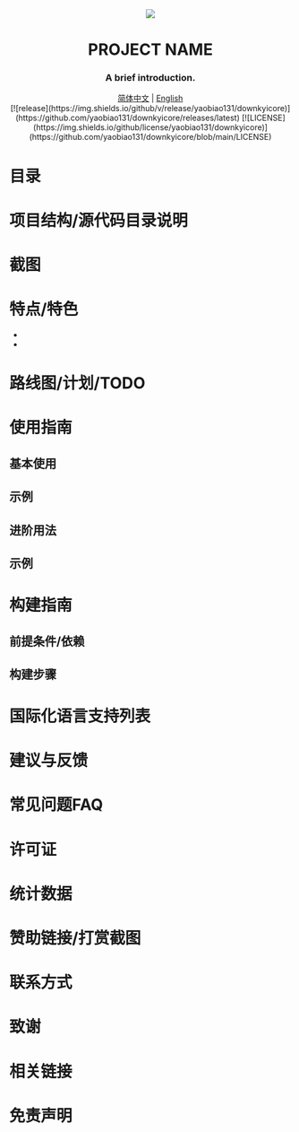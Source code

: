 <!-- 介绍 -->
<div align="center">
    <img src="./screenshots/icon.png" />
    <h1>PROJECT NAME</h1>
    <h3>A brief introduction.</h3>
</div>

<!-- 不同语言的README.md -->
<div align="center">
    <a href="README.md">简体中文</a> | <a href="README.en.md">English</a>
</div>

<!-- 徽章 -->
<div align="center">
[![release](https://img.shields.io/github/v/release/yaobiao131/downkyicore)](https://github.com/yaobiao131/downkyicore/releases/latest)
[![LICENSE](https://img.shields.io/github/license/yaobiao131/downkyicore)](https://github.com/yaobiao131/downkyicore/blob/main/LICENSE)
</div>

# 目录

# 项目结构/源代码目录说明

# 截图

# 特点/特色

 - 
 - 
 

# 路线图/计划/TODO

# 使用指南

## 基本使用

## 示例

## 进阶用法

## 示例


# 构建指南
 
## 前提条件/依赖
 
## 构建步骤

# 国际化语言支持列表

# 建议与反馈

# 常见问题FAQ

# 许可证

# 统计数据

# 赞助链接/打赏截图

# 联系方式

# 致谢

# 相关链接

# 免责声明
